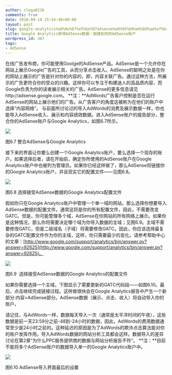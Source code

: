 ```yaml
---
author: cloga0216
comments: true
date: 2010-09-10 15:54:48+00:00
layout: post
slug: google-analytics%e8%8e%b7%e5%be%97adsense%e6%95%b0%e6%8d%ae%ef%bc%9a%e9%93%be%e6%8e%a5%e5%88%b0%e4%bd%a0%e7%9a%84adsense%e8%b4%a6%e6%88%b7
title: Google Analytics获得AdSense数据：链接到你的AdSense账户
wordpress_id: 367
tags:
- AdSense
---
```


[](http://www.cloga.info/wp-content/uploads/2010/09/6-10.bmp)在线广告发布商，你可能使用Goolge的AdSense产品。AdSense是一个允许你在网站上展示Google广告的工具，从而分享点击收入。AdSense的聪明之处是在你的网站上展示的广告是针对你的内容的，即，内容关联广告。通过这种方法，所展示的广告更符合你的受众的兴趣。这样你可以专注于构建迷人的高品质内容，而Google负责为你的读者展示相关的广告。AdSense的更多信息请见http://adsense.google.com。
**注：**AdWords广告客户控制是否在运行AdSense的网站上展示他们的广告。从广告客户的角度这被称为在他们的账户中选择“内容网络”。
与前面所讨论过的导入AdWords的消费及展示数据一样，你也能导入AdSense收入、展示和内容绩效数据。进入AdSense账户的报告部分，整合你的AdSense账户与Google Analytics，如图6.7所示。


[![](http://www.cloga.info/wp-content/uploads/2010/09/6-7.bmp)](http://www.cloga.info/wp-content/uploads/2010/09/6-7.bmp)




图6.7 整合AdSense与Google Analytics


接下来的界面让你要么创建一个Google Analytics账户，要么选择一个现存的账户。如果选择后者，请在开始前，确定你所使用的AdSense账户在Google Analytics账户中也被列为管理员。如果你已经这样做了，那么AdSense将链接你的Google Analytics账户，并且现实它的配置文件——见图6.8。


[![](http://www.cloga.info/wp-content/uploads/2010/09/6-8.bmp)](http://www.cloga.info/wp-content/uploads/2010/09/6-8.bmp)




图6.8 选择接受AdSense数据的Google Analytics配置文件


假如你只在Google Analytics账户中管理一个单一域的网站，那么选择你想要导入AdSense数据的配置文件。通常这将是你的所有配置文件，因此，不需要改变GATC。但是，你可能管理多个域，AdSense在你网站的所有网络上展示。如果你是这种情况，那么你将需要决定哪个域为你导入数据的主域；见图6.9。主域不需要修改GATC，但是二级域名（子域）将需要修改GATC。因此，你应该选择最复杂的GATC配置文件作为你的主域，这样，你只需要最少的变化。请参考帮助中心的文章：[http://www.google.com/support/analytics/bin/answer.py?answer=92625](http://www.google.com/support/analytics/bin/answer.py?answer=92625)。


![](http://www.cloga.info/wp-content/uploads/2010/09/6-9.bmp)




图6.9  选择接受AdSense数据的Google Analytics的配置文件




如果你需要选择一个主域，下图显示了需要更新的GATC代码段——如图6.10。最后，点击继续完成链接过程。这样做很快会在Google Analytics报告中产生一个新部分:内容>AdSense部分。AdSense数据（展示、点击、收入）将自动导入你的账户。




请记住，与AdWords一样，数据每天导入一次（通常是太平洋时间的午夜），这些数据是前一天23:59分之前-48到-24小时的数据，因此，AdWords的费用数据通常至少是24小时之前的。这种延迟的原因是为了AdWords的欺诈点击算法能对你的账户发挥作用。导入AdWords数据的网站分析工具都会这样。数据导入的差异讨论在第2章“为什么PPC服务提供商的数据与网站分析报告不符”。
**注：**目前不能将多个AdSense账户的数据导入单一的Google Analytics账户中。




[![](http://www.cloga.info/wp-content/uploads/2010/09/6-10.bmp)](http://www.cloga.info/wp-content/uploads/2010/09/6-10.bmp)[](http://www.cloga.info/wp-content/uploads/2010/09/6-9.bmp)




图6.10 AdSense导入界面最后的设置
